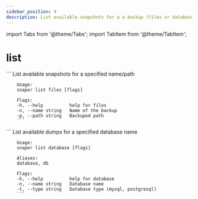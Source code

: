 ```yaml
---
sidebar_position: 4
description: List available snapshots for a a backup (files or databases)
---
```


import Tabs from '@theme/Tabs';
import TabItem from '@theme/TabItem';

# list
    

<Tabs groupId="backup_type">
  <TabItem value="files" label="Files">
        ```
        List available snapshots for a specified name/path

        Usage:
        snaper list files [flags]

        Flags:
        -h, --help          help for files
        -n, --name string   Name of the backup
        -p, --path string   Backuped path
        ```
  </TabItem>
  <TabItem value="databases" label="Databases">
        ```
        List available dumps for a specified database name

        Usage:
        snaper list database [flags]

        Aliases:
        database, db

        Flags:
        -h, --help          help for database
        -n, --name string   Database name
        -t, --type string   Database type (mysql, postgresql)
        ```
  </TabItem>
</Tabs>